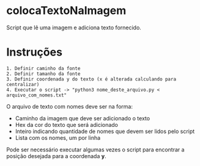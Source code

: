 # colocaTextoNaImagem
Script que lê uma imagem e adiciona texto fornecido.

# Instruções
    1. Definir caminho da fonte
    2. Definir tamanho da fonte
    3. Definir coordenada y do texto (x é alterada calculando para centralizar)
    4. Executar o script -> "python3 nome_deste_arquivo.py < arquivo_com_nomes.txt"

O arquivo de texto com nomes deve ser na forma:
- Caminho da imagem que deve ser adicionado o texto
- Hex da cor do texto que será adicionado
- Inteiro indicando quantidade de nomes que devem ser lidos pelo script
- Lista com os nomes, um por linha

Pode ser necessário executar algumas vezes o script para encontrar a posição desejada para a coordenada **y**.

